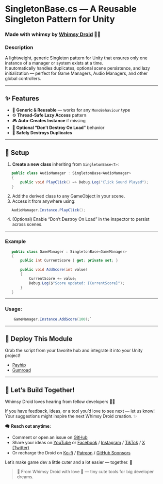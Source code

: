 # SingletonBase.cs — A Reusable Singleton Pattern for Unity  
### Made with whimsy by [Whimsy Droid](https://linktr.ee/whimsydroid) 🤖💫  

### Description
A lightweight, generic Singleton pattern for Unity that ensures only one instance of a manager or system exists at a time.  
It automatically handles duplicates, optional scene persistence, and lazy initialization — perfect for Game Managers, Audio Managers, and other global controllers.

---

## ✨ Features
- 🧩 **Generic & Reusable** — works for any `MonoBehaviour` type  
- ⚙️ **Thread-Safe Lazy Access** pattern  
- 🎮 **Auto-Creates Instance** if missing  
- 💾 **Optional “Don’t Destroy On Load”** behavior  
- 🧼 **Safely Destroys Duplicates**  

---

## 🧰 Setup

1. **Create a new class** inheriting from `SingletonBase<T>`:
````csharp
   public class AudioManager : SingletonBase<AudioManager>
   {
       public void PlayClick() => Debug.Log("Click Sound Played");
   }
````
2. Add the derived class to any GameObject in your scene.
3. Access it from anywhere using:
```csharp
   AudioManager.Instance.PlayClick();
````
4. (Optional) Enable “Don’t Destroy On Load” in the inspector to persist across scenes.

---

### Example
 ````csharp
    public class GameManager : SingletonBase<GameManager>
	{
	    public int CurrentScore { get; private set; }
	
	    public void AddScore(int value)
	    {
	        CurrentScore += value;
	        Debug.Log($"Score updated: {CurrentScore}");
	    }
	}
````	

---

### Usage:
````csharp
	GameManager.Instance.AddScore(100);`
````

---

## 🤖 Deploy This Module
Grab the script from your favorite hub and integrate it into your Unity project!
- [Payhip](https://payhip.com/whimsydroid)
- [Gumroad](https://whimsydroid.gumroad.com)

---

## 💌 Let’s Build Together!  
Whimsy Droid loves hearing from fellow developers 🤖💖  

If you have feedback, ideas, or a tool you’d love to see next — let us know!  
Your suggestions might inspire the next Whimsy Droid creation. ✨  

🗨️ **Reach out anytime:**  
- Comment or open an issue on [GitHub](https://github.com/whimsydroid)  
- Share your ideas on [YouTube](https://www.youtube.com/@whimsydroid) or [Facebook](https://www.facebook.com/whimsydroid) / [Instagram](https://www.instagram.com/whimsydroid) / [TikTok](https://www.tiktok.com/@whimsydroid) / [X (Twitter)](https://x.com/whimsydroid)
- Or recharge the Droid on [Ko-fi](https://ko-fi.com/whimsydroid) / [Patreon](https://patreon.com/whimsydroid) / [GitHub Sponsors](https://github.com/sponsors/whimsydroid)

Let’s make game dev a little cuter and a lot easier — together. 💫  
> 🤖 From Whimsy Droid with love 💖 — tiny cute tools for big developer dreams.


